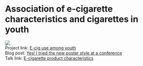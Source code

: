 # Association of e-cigarette characteristics and cigarettes in youth
![](https://pbs.twimg.com/media/D9SzTc9XUAYimYh?format=jpg&name=900x900)  
Project link: [E-cig use among youth](https://zhiyang.netlify.com/project/ecig/)  
Blog post: [Yes! I tried the new poster style at a conference](https://zhiyang.netlify.com/post/poster/)  
Talk link: [E-cigarette product characteristics](https://zhiyang.netlify.com/talk/cpdd/)  
